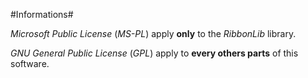 #Informations#

*Microsoft Public License* (*MS-PL*) apply **only** to the *RibbonLib* library.

*GNU General Public License* (*GPL*) apply to **every others parts** of this software.                                                                